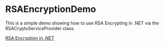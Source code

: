 # RSAEncryptionDemo

This is a simple demo showing how to use RSA Encrypting in .NET via the RSACryptoServiceProvider class.

[RSA Encryption in .NET](https://brightideatechnology.blogspot.com/2024/07/rsa-encryption-in-net.html)
